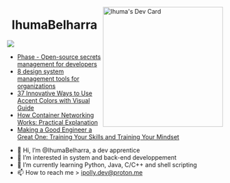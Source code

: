 <a href="https://app.daily.dev/Ihu_Ma"><img src="https://api.daily.dev/devcards/64e11fcca7f943a790e09e31b5c63948.png?r=kmk" width="280" alt="Ihuma's Dev Card" align="right" /></a>
<h1 align="center">IhumaBelharra</h1>

![](https://img.shields.io/badge/Code-Python-informational?style=flat&logo=python&logoColor=ffd343&color=ffd343)

<!-- daily.dev BOOKMARKS:START -->
- [Phase - Open-source secrets management for developers](https://app.daily.dev/posts/3ywNOLWJP?utm_source=rss&utm_medium=bookmarks&utm_campaign=Z1XgSyCBkf0yjD80kbM80)
- [8 design system management tools for organizations](https://app.daily.dev/posts/g4AB8j-E3?utm_source=rss&utm_medium=bookmarks&utm_campaign=Z1XgSyCBkf0yjD80kbM80)
- [37 Innovative Ways to Use Accent Colors with Visual Guide](https://app.daily.dev/posts/ge6tpWfXw?utm_source=rss&utm_medium=bookmarks&utm_campaign=Z1XgSyCBkf0yjD80kbM80)
- [How Container Networking Works: Practical Explanation](https://app.daily.dev/posts/qiJm4MxH9?utm_source=rss&utm_medium=bookmarks&utm_campaign=Z1XgSyCBkf0yjD80kbM80)
- [Making a Good Engineer a Great One: Training Your Skills and Training Your Mindset](https://app.daily.dev/posts/a89VsU4Zx?utm_source=rss&utm_medium=bookmarks&utm_campaign=Z1XgSyCBkf0yjD80kbM80)
<!-- daily.dev BOOKMARKS:END --> 

- 👋 Hi, I’m @IhumaBelharra, a dev apprentice 
- 👀 I’m interested in system and back-end developpement
- 🌱 I’m currently learning Python, Java, C/C++ and shell scripting
- 📫 How to reach me > ipolly.dev@proton.me


<!---
IhumaBelharra/IhumaBelharra is a ✨ special ✨ repository because its `README.md` (this file) appears on your GitHub profile.
You can click the Preview link to take a look at your changes.
--->
